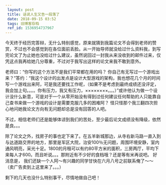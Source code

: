 ```yaml
---
 layout: post
 title: 话说人生又告一段落了
 date: 2018-09-15 03:52
 tags: 旧博客存档
 ref_id: 1536954737967
---
```

今天终于经历完答辩，无什么特别感觉，原来就猜到我篇论文不会得到老师的赞赏，不过也不会感觉到在各位面前丢脸。从一开始导师就没给过什么资料我，到写完论文了为止她也没给过什么建议，虽然说回过一封我从来没收到的邮件过来，仅凭这点我再给她几分尊重，不过对于我写出这样的论文来我不敢到意外。



老师曰：“你写的这个方法不是我们平常都在用的吗？
你自己有无写过一个游戏出来？”答约：“我这个设计的出发点是设计大型游戏的架构，我也想花几个月的时间写一个游戏出来阿，可是我还要找工作呢，（如果不是考虑到最终成绩还没评定，我会加上句。。。。你有压力，我又有压力，××××××××。。。）”或许他认为做一个设计没什么新意，可是对于一个从零开始没有得到过任何建议任何帮助的人只能靠自己查书来做一个游戏的设计是需要克服几多的困难阿？
怪只怪那个我三翻四次担心地问她我论文方向有无问题却总是没有回答的人吧。



不过，相信老师们还是能够体谅到我们的苦处，至少最后论文成绩没有降级，依然是良。。。





除了论文之外，找房子的事也定下来了。在五羊新城那边，从寺右新马路一直入到与达道路交界的地方，那里是军区大院，治安100％无问题，周围环境安静，室内通风明亮，采光十足。1800的月租可以有约80平方米的面积，三房两厅，平均下来每人才600。而且听说。。。那附近有不少好的食档哦？还是等有米再说吧。
好消息是， 我们还缺一个人阿～有兴趣的同学甘快在六月八号之前联系俺了～～（卖广告卖到上这里来了。。。）



剩下的几天也没什么特别事干，尽情地做自己吧！


